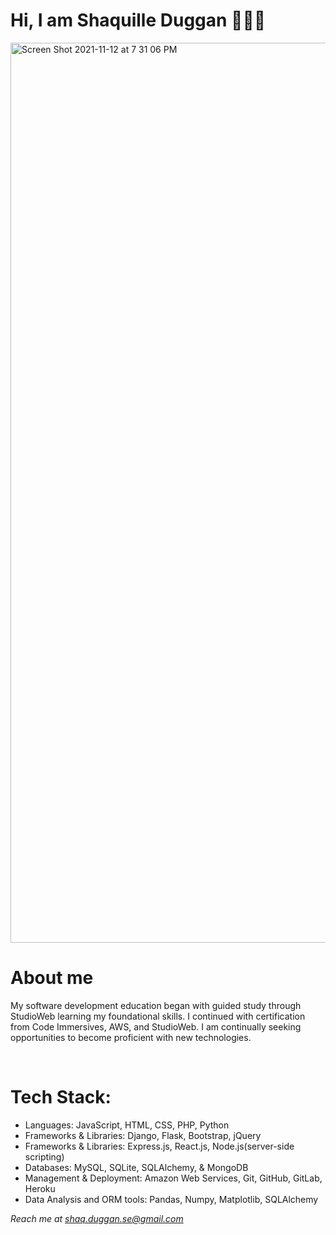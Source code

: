 <h1> Hi, I am Shaquille Duggan 👨🏿‍💻 </h1>
<img width="1440" alt="Screen Shot 2021-11-12 at 7 31 06 PM" src="https://user-images.githubusercontent.com/84408174/141599013-df775cab-4fe6-48b6-8a2e-ba929c2a788c.jpeg">
<h1>About me</h1>
<p>My software development education began with guided study through StudioWeb learning my foundational skills. I continued with certification from Code Immersives, AWS, and StudioWeb. I am continually seeking opportunities to become proficient with new technologies.</p>
<br>
<h1>Tech Stack:</h1>
<ul>
  <li> Languages: JavaScript, HTML, CSS, PHP, Python</li>
  <li> Frameworks & Libraries: Django, Flask, Bootstrap, jQuery</li>
  <li> Frameworks & Libraries: Express.js, React.js, Node.js(server-side scripting)</li> 
  <li> Databases: MySQL, SQLite, SQLAlchemy, & MongoDB</li>
  <li> Management & Deployment: Amazon Web Services, Git, GitHub, GitLab, Heroku</li>
  <li> Data Analysis and ORM tools: Pandas, Numpy, Matplotlib, SQLAlchemy</li>
</ul>

<em>Reach me at shaq.duggan.se@gmail.com<em>
